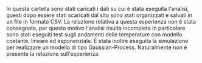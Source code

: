 In questa cartella sono stati caricati i dati su cui è stata eseguita l'analisi, questi dopo essere stati scaricati dal sito    sono stati organizzati e salvati in un file in formato CSV.
La relazione relativa a questa esperienza non è stata consegnata, per questo motivo l'analisi risulta incompleta in particolare sono stati eseguiti test sugli andamenti delle temperature con modello costante, lineare ed esponenziale. È stata inoltre eseguita la simulazione per realizzare un modello di tipo Gaussian-Process.
Naturalmente non è presente la relazione sull'esperienza.
